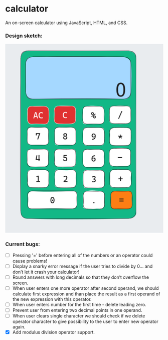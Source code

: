 # calculator

An on-screen calculator using JavaScript, HTML, and CSS.

### Design sketch:

![Design sketch](./img/doc/design-sketch.png)

### Current bugs:

- [ ] Pressing '=' before entering all of the numbers or an operator could cause problems!
- [ ] Display a snarky error message if the user tries to divide by 0… and don’t let it crash your calculator!
- [ ] Round answers with long decimals so that they don’t overflow the screen.
- [ ] When user enters one more operator after second operand, we should calculate first expression and than place the result as a first operand of the new expression with this operator.
- [ ] When user enters number for the first time - delete leading zero.
- [ ] Prevent user from entering two decimal points in one operand.
- [ ] When user clears single character we should check if we delete operator character to give possibility to the user to enter new operator again.
- [x] Add modulus division operator support.
